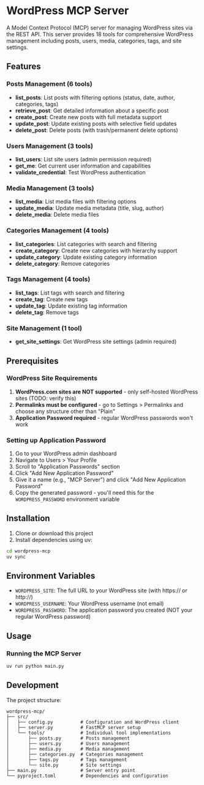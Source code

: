 # WordPress MCP Server

A Model Context Protocol (MCP) server for managing WordPress sites via the REST API. This server provides 18 tools for comprehensive WordPress management including posts, users, media, categories, tags, and site settings.

## Features

### Posts Management (6 tools)
- **list_posts**: List posts with filtering options (status, date, author, categories, tags)
- **retrieve_post**: Get detailed information about a specific post
- **create_post**: Create new posts with full metadata support
- **update_post**: Update existing posts with selective field updates
- **delete_post**: Delete posts (with trash/permanent delete options)

### Users Management (3 tools)
- **list_users**: List site users (admin permission required)
- **get_me**: Get current user information and capabilities
- **validate_credential**: Test WordPress authentication

### Media Management (3 tools)
- **list_media**: List media files with filtering options
- **update_media**: Update media metadata (title, slug, author)
- **delete_media**: Delete media files

### Categories Management (4 tools)
- **list_categories**: List categories with search and filtering
- **create_category**: Create new categories with hierarchy support
- **update_category**: Update existing category information
- **delete_category**: Remove categories

### Tags Management (4 tools)
- **list_tags**: List tags with search and filtering
- **create_tag**: Create new tags
- **update_tag**: Update existing tag information
- **delete_tag**: Remove tags

### Site Management (1 tool)
- **get_site_settings**: Get WordPress site settings (admin required)

## Prerequisites

### WordPress Site Requirements
1. **WordPress.com sites are NOT supported** - only self-hosted WordPress sites (TODO: verify this)
2. **Permalinks must be configured** - go to Settings > Permalinks and choose any structure other than "Plain"
3. **Application Password required** - regular WordPress passwords won't work

### Setting up Application Password
1. Go to your WordPress admin dashboard
2. Navigate to Users > Your Profile
3. Scroll to "Application Passwords" section
4. Click "Add New Application Password"
5. Give it a name (e.g., "MCP Server") and click "Add New Application Password"
6. Copy the generated password - you'll need this for the `WORDPRESS_PASSWORD` environment variable

## Installation

1. Clone or download this project
2. Install dependencies using uv:
```bash
cd wordpress-mcp
uv sync
```

## Environment Variables

- `WORDPRESS_SITE`: The full URL to your WordPress site (with https:// or http://)
- `WORDPRESS_USERNAME`: Your WordPress username (not email)
- `WORDPRESS_PASSWORD`: The application password you created (NOT your regular WordPress password)

## Usage

### Running the MCP Server

```bash
uv run python main.py
```

## Development

The project structure:

```
wordpress-mcp/
├── src/
│   ├── config.py          # Configuration and WordPress client
│   ├── server.py          # FastMCP server setup
│   └── tools/             # Individual tool implementations
│       ├── posts.py       # Posts management
│       ├── users.py       # Users management
│       ├── media.py       # Media management
│       ├── categories.py  # Categories management
│       ├── tags.py        # Tags management
│       └── site.py        # Site settings
├── main.py                # Server entry point
└── pyproject.toml         # Dependencies and configuration
```
